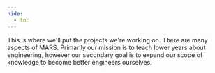 ```yaml
---
hide:
  - toc
---
```


This is where we'll put the projects we're working on. There are many aspects of MARS. Primarily our mission is to teach lower years about engineering, however our secondary goal is to expand our scope of knowledge to become better engineers ourselves.